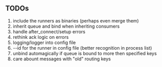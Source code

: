 ## TODOs
1. include the runners as binaries (perhaps even merge them)
2. inherit queue and bind when inheriting consumers
3. handle after_connect/setup errors
4. rethink ack logic on errors
5. logging/logger into config file
6. --id for the runner in config file (better recognition in process list)
7. unbind automagically if queue is bound to more then specified keys
8. care abount messages with "old" routing keys

